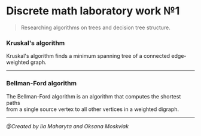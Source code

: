 # Discrete math laboratory work №1
> Researching algorithms on trees and decision tree structure.

### Kruskal's algorithm
Kruskal's algorithm finds a minimum spanning tree of a connected edge-weighted graph.

<hr>

### Bellman-Ford algorithm
The Bellman-Ford algorithm is an algorithm that computes 
the shortest paths <br> from a single source vertex to all other vertices in a weighted digraph.

<hr>
<i>@Created by Iia Maharyta and Oksana Moskviak </i>

